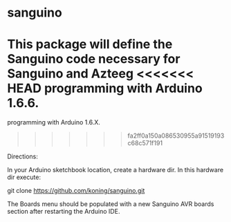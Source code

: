 # sanguino


This package will define the Sanguino code necessary for Sanguino and Azteeg
<<<<<<< HEAD
programming with Arduino 1.6.6.
=======
programming with Arduino 1.6.X.
>>>>>>> fa2ff0a150a086530955a91519193c68c571f191

Directions:

In your Arduino sketchbook location, create a hardware dir. In this hardware dir
execute:

git clone https://github.com/koning/sanguino.git


The Boards menu should be populated with a new Sanguino AVR boards
section after restarting the Arduino IDE.
